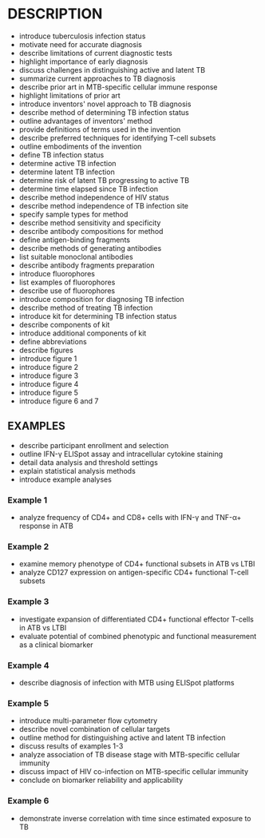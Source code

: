 # DESCRIPTION

- introduce tuberculosis infection status
- motivate need for accurate diagnosis
- describe limitations of current diagnostic tests
- highlight importance of early diagnosis
- discuss challenges in distinguishing active and latent TB
- summarize current approaches to TB diagnosis
- describe prior art in MTB-specific cellular immune response
- highlight limitations of prior art
- introduce inventors' novel approach to TB diagnosis
- describe method of determining TB infection status
- outline advantages of inventors' method
- provide definitions of terms used in the invention
- describe preferred techniques for identifying T-cell subsets
- outline embodiments of the invention
- define TB infection status
- determine active TB infection
- determine latent TB infection
- determine risk of latent TB progressing to active TB
- determine time elapsed since TB infection
- describe method independence of HIV status
- describe method independence of TB infection site
- specify sample types for method
- describe method sensitivity and specificity
- describe antibody compositions for method
- define antigen-binding fragments
- describe methods of generating antibodies
- list suitable monoclonal antibodies
- describe antibody fragments preparation
- introduce fluorophores
- list examples of fluorophores
- describe use of fluorophores
- introduce composition for diagnosing TB infection
- describe method of treating TB infection
- introduce kit for determining TB infection status
- describe components of kit
- introduce additional components of kit
- define abbreviations
- describe figures
- introduce figure 1
- introduce figure 2
- introduce figure 3
- introduce figure 4
- introduce figure 5
- introduce figure 6 and 7

## EXAMPLES

- describe participant enrollment and selection
- outline IFN-γ ELISpot assay and intracellular cytokine staining
- detail data analysis and threshold settings
- explain statistical analysis methods
- introduce example analyses

### Example 1

- analyze frequency of CD4+ and CD8+ cells with IFN-γ and TNF-α+ response in ATB

### Example 2

- examine memory phenotype of CD4+ functional subsets in ATB vs LTBI
- analyze CD127 expression on antigen-specific CD4+ functional T-cell subsets

### Example 3

- investigate expansion of differentiated CD4+ functional effector T-cells in ATB vs LTBI
- evaluate potential of combined phenotypic and functional measurement as a clinical biomarker

### Example 4

- describe diagnosis of infection with MTB using ELISpot platforms

### Example 5

- introduce multi-parameter flow cytometry
- describe novel combination of cellular targets
- outline method for distinguishing active and latent TB infection
- discuss results of examples 1-3
- analyze association of TB disease stage with MTB-specific cellular immunity
- discuss impact of HIV co-infection on MTB-specific cellular immunity
- conclude on biomarker reliability and applicability

### Example 6

- demonstrate inverse correlation with time since estimated exposure to TB

